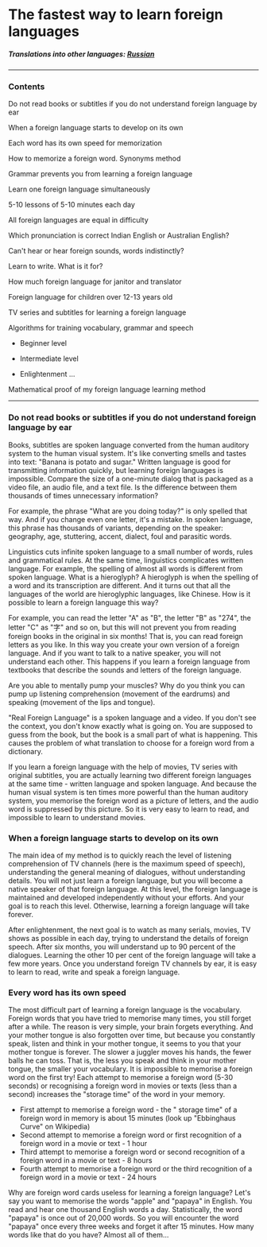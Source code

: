 
# The fastest way to learn foreign languages

##### Translations into other languages: [Russian](https://github.com/jkchao/typescript-book-chinese)
---
### Contents

Do not read books or subtitles if you do not understand foreign language by ear

When a foreign language starts to develop on its own

Each word has its own speed for memorization

How to memorize a foreign word. Synonyms method

Grammar prevents you from learning a foreign language

Learn one foreign language simultaneously

5-10 lessons of 5-10 minutes each day

All foreign languages are equal in difficulty

Which pronunciation is correct Indian English or Australian English?

Can't hear or hear foreign sounds, words indistinctly?

Learn to write. What is it for?

How much foreign language for janitor and translator

Foreign language for children over 12-13 years old

TV series and subtitles for learning a foreign language

Algorithms for training vocabulary, grammar and speech

- Beginner level

- Intermediate level

- Enlightenment ...

Mathematical proof of my foreign language learning method


---
  
### Do not read books or subtitles if you do not understand foreign language by ear

Books, subtitles are spoken language converted from the human auditory system to the human visual system. It's like converting smells and tastes into text: "Banana is potato and sugar." Written language is good for transmitting information quickly, but learning foreign languages is impossible. Compare the size of a one-minute dialog that is packaged as a video file, an audio file, and a text file. Is the difference between them thousands of times unnecessary information? 

For example, the phrase "What are you doing today?" is only spelled that way. And if you change even one letter, it's a mistake. In spoken language, this phrase has thousands of variants, depending on the speaker: geography, age, stuttering, accent, dialect, foul and parasitic words.

Linguistics cuts infinite spoken language to a small number of words, rules and grammatical rules. At the same time, linguistics complicates written language. For example, the spelling of almost all words is different from spoken language. What is a hieroglyph? A hieroglyph is when the spelling of a word and its transcription are different. And it turns out that all the languages of the world are hieroglyphic languages, like Chinese. How is it possible to learn a foreign language this way? 

For example, you can read the letter "A" as "B", the letter "B" as "274", the letter "C" as "字" and so on, but this will not prevent you from reading foreign books in the original in six months! That is, you can read foreign letters as you like. In this way you create your own version of a foreign language. And if you want to talk to a native speaker, you will not understand each other. This happens if you learn a foreign language from textbooks that describe the sounds and letters of the foreign language.

Are you able to mentally pump your muscles? Why do you think you can pump up listening comprehension (movement of the eardrums) and speaking (movement of the lips and tongue). 

"Real Foreign Language" is a spoken language and a video. If you don't see the context, you don't know exactly what is going on. You are supposed to guess from the book, but the book is a small part of what is happening. This causes the problem of what translation to choose for a foreign word from a dictionary.

If you learn a foreign language with the help of movies, TV series with original subtitles, you are actually learning two different foreign languages at the same time - written language and spoken language. And because the human visual system is ten times more powerful than the human auditory system, you memorise the foreign word as a picture of letters, and the audio word is suppressed by this picture. So it is very easy to learn to read, and impossible to learn to understand movies.


### When a foreign language starts to develop on its own

The main idea of my method is to quickly reach the level of listening comprehension of TV channels (here is the maximum speed of speech), understanding the general meaning of dialogues, without understanding details. You will not just learn a foreign language, but you will become a native speaker of that foreign language. At this level, the foreign language is maintained and developed independently without your efforts. And your goal is to reach this level. Otherwise, learning a foreign language will take forever. 

After enlightenment, the next goal is to watch as many serials, movies, TV shows as possible in each day, trying to understand the details of foreign speech. After six months, you will understand up to 90 percent of the dialogues.  Learning the other 10 per cent of the foreign language will take a few more years. Once you understand foreign TV channels by ear, it is easy to learn to read, write and speak a foreign language.

### Every word has its own speed

The most difficult part of learning a foreign language is the vocabulary. Foreign words that you have tried to memorise many times, you still forget after a while. The reason is very simple, your brain forgets everything. And your mother tongue is also forgotten over time, but because you constantly speak, listen and think in your mother tongue, it seems to you that your mother tongue is forever. The slower a juggler moves his hands, the fewer balls he can toss. That is, the less you speak and think in your mother tongue, the smaller your vocabulary. It is impossible to memorise a foreign word on the first try! Each attempt to memorise a foreign word (5-30 seconds) or recognising a foreign word in movies or texts (less than a second) increases the "storage time" of the word in your memory.
- First attempt to memorise a foreign word - the " storage time" of a foreign word in memory is about 15 minutes (look up "Ebbinghaus Curve" on Wikipedia) 
- Second attempt to memorise a foreign word or first recognition of a foreign word in a movie or text - 1 hour 
- Third attempt to memorise a foreign word or second recognition of a foreign word in a movie or text - 8 hours 
- Fourth attempt to memorise a foreign word or the third recognition of a foreign word in a movie or text - 24 hours 

Why are foreign word cards useless for learning a foreign language? Let's say you want to memorise the words "apple" and "papaya" in English. You read and hear one thousand English words a day. Statistically, the word "papaya" is once out of 20,000 words. So you will encounter the word "papaya" once every three weeks and forget it after 15 minutes. How many words like that do you have? Almost all of them... 




















